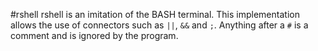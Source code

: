 #rshell
rshell is an imitation of the BASH terminal. This implementation allows the use of connectors such as `||`, `&&` and `;`. Anything after a `#` is a comment and is ignored by the program.


